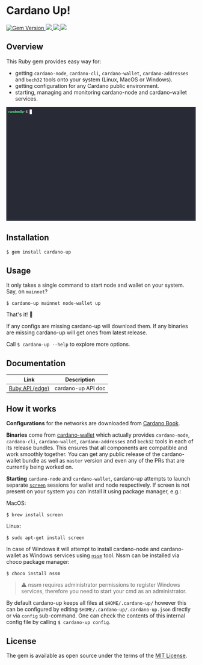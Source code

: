 # Cardano Up!
<a href="https://badge.fury.io/rb/cardano-up">
  <img src="https://badge.fury.io/rb/cardano-up.svg" alt="Gem Version">
</a>
<a href="https://github.com/piotr-iohk/cardano-up/actions?query=workflow%3ATests">
  <img src="https://github.com/piotr-iohk/cardano-up/workflows/Tests/badge.svg" />
</a>
<a href="https://github.com/piotr-iohk/cardano-up/actions?query=workflow%3ADocs">
  <img src="https://github.com/piotr-iohk/cardano-up/workflows/Docs/badge.svg" />
</a>
<a href="https://github.com/piotr-iohk/cardano-up/actions?query=workflow%3ARubocop">
  <img src="https://github.com/piotr-iohk/cardano-up/workflows/Rubocop/badge.svg" />
</a>

## Overview

This Ruby gem provides easy way for:
 - getting `cardano-node`, `cardano-cli`, `cardano-wallet`, `cardano-addresses` and `bech32` tools onto your system (Linux, MacOS or Windows).
 - getting configuration for any Cardano public environment.
 - starting, managing and monitoring cardano-node and cardano-wallet services.

<img src="cardano-up.gif" />

## Installation

    $ gem install cardano-up

## Usage

It only takes a single command to start node and wallet on your system. Say, on `mainnet`?

    $ cardano-up mainnet node-wallet up

That's it! 🎉

If any configs are missing cardano-up will download them. If any binaries are missing cardano-up will get ones from latest release.

Call `$ cardano-up --help` to explore more options.

## Documentation

| Link | Description  |
|--|--|
|  [Ruby API (edge)](https://piotr-iohk.github.io/cardano-up/master/) | cardano-up API doc |

## How it works

**Configurations** for the networks are downloaded from [Cardano Book](https://book.world.dev.cardano.org/environments.html).

**Binaries** come from [cardano-wallet](https://github.com/input-output-hk/cardano-wallet) which actually provides `cardano-node`, `cardano-cli`, `cardano-wallet`, `cardano-addresses` and `bech32` tools in each of its release bundles. This ensures that all components are compatible and work smoothly together. You can get any public release of the cardano-wallet bundle as well as `master` version and even any of the PRs that are currently being worked on.

**Starting** `cardano-node` and `cardano-wallet`,  cardano-up attempts to launch separate [`screen`](https://www.gnu.org/software/screen/) sessions for wallet and node respectively. If screen is not present on your system you can install it using package manager, e.g.:

MacOS:

    $ brew install screen

Linux:

    $ sudo apt-get install screen

In case of Windows it will attempt to install cardano-node and cardano-wallet as Windows services using [`nssm`](https://nssm.cc/) tool. Nssm can be installed via choco package manager:

    $ choco install nssm

> :warning: nssm requires administrator permissions to register Windows services, therefore you need to start your cmd as an administrator.

By default cardano-up keeps all files at `$HOME/.cardano-up/` however this can be configured by editing `$HOME/.cardano-up/.cardano-up.json` directly or via `config` sub-command. One can check the contents of this internal config file by calling `$ cardano-up config`.

## License

The gem is available as open source under the terms of the [MIT License](https://opensource.org/licenses/MIT).
